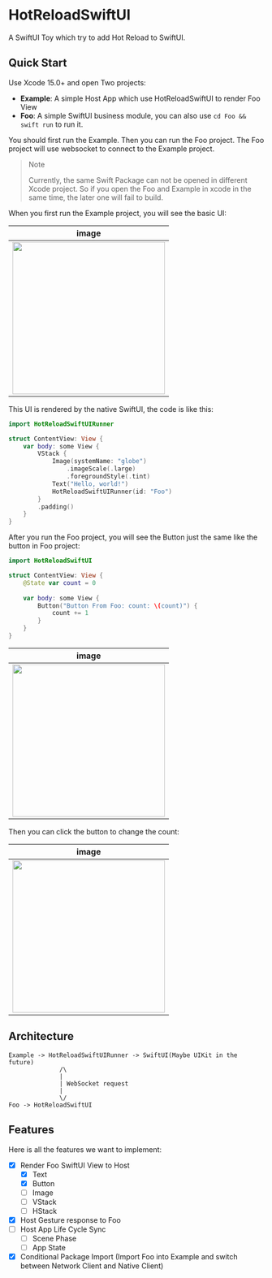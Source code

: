 # HotReloadSwiftUI

A SwiftUI Toy which try to add Hot Reload to SwiftUI.

## Quick Start

Use Xcode 15.0+ and open Two projects:

- **Example**: A simple Host App which use HotReloadSwiftUI to render Foo View
- **Foo**: A simple SwiftUI business module, you can also use `cd Foo && swift run` to run it.

You should first run the Example. Then you can run the Foo project.
The Foo project will use websocket to connect to the Example project.

> Note
> 
> Currently, the same Swift Package can not be opened in different Xcode project. 
> So if you open the Foo and Example in xcode in the same time, the later one will fail to build.

When you first run the Example project, you will see the basic UI:

|     image              |
|-----------------------------------------------|
|<img style="width:300px" src="https://github.com/user-attachments/assets/3f359cf5-168a-4d97-9c9a-bb475d1d180f"></img>|

This UI is rendered by the native SwiftUI, the code is like this:

```swift
import HotReloadSwiftUIRunner

struct ContentView: View {
    var body: some View {
        VStack {
            Image(systemName: "globe")
                .imageScale(.large)
                .foregroundStyle(.tint)
            Text("Hello, world!")
            HotReloadSwiftUIRunner(id: "Foo")
        }
        .padding()
    }
}
```

After you run the Foo project, you will see the Button just the same like the button in Foo project:

```swift
import HotReloadSwiftUI

struct ContentView: View {
    @State var count = 0
    
    var body: some View {
        Button("Button From Foo: count: \(count)") {
            count += 1
        }
    }
}
```
|     image              |
|-----------------------------------------------|
|<img style="width:300px" src="https://github.com/user-attachments/assets/1f0e292b-a65a-4c47-8a78-6406277cd2ce"></img> |

Then you can click the button to change the count:

|     image              |
|-----------------------------------------------|
|<img style="width:300px" src="https://github.com/user-attachments/assets/7b240de0-93cc-4865-b64d-bdcf06f74b35"></img>|

## Architecture

```
Example -> HotReloadSwiftUIRunner -> SwiftUI(Maybe UIKit in the future)
              /\ 
              |
              | WebSocket request
              |
              \/
Foo -> HotReloadSwiftUI
```

## Features

Here is all the features we want to implement:

- [x] Render Foo SwiftUI View to Host
  - [x] Text
  - [x] Button
  - [ ] Image
  - [ ] VStack
  - [ ] HStack
- [x] Host Gesture response to Foo
- [ ] Host App Life Cycle Sync
  - [ ] Scene Phase
  - [ ] App State
- [x] Conditional Package Import (Import Foo into Example and switch between Network Client and Native Client)
